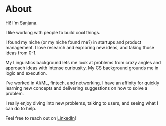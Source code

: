 # About

Hi! I'm Sanjana.

I like working with people to build cool things.

I found my niche (or my niche found me?) in startups and product management. I love research and exploring new ideas, and taking those ideas from 0-1.

My Linguistics background lets me look at problems from crazy angles and approach ideas with intense curiousity. My CS background grounds me in logic and execution. 

I've worked in AI/ML, fintech, and networking. I have an affinity for quickly learning new concepts and delivering suggestions on how to solve a problem. 

I really enjoy diving into new problems, talking to users, and seeing what I can do to help.


Feel free to reach out on [LinkedIn](https://www.linkedin.com/in/smchowdhury/)!
